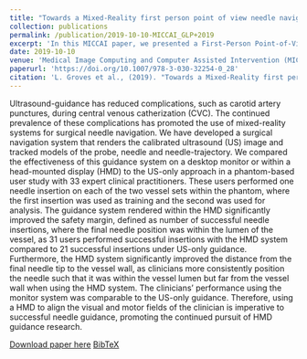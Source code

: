 ```yaml
---
title: "Towards a Mixed-Reality first person point of view needle navigation system"
collection: publications
permalink: /publication/2019-10-10-MICCAI_GLP+2019
excerpt: 'In this MICCAI paper, we presented a First-Person Point-of-View surgical navigation system based on accurate hybrid tracking of a commercial head-mounted display.'
date: 2019-10-10
venue: 'Medical Image Computing and Computer Assisted Intervention (MICCAI)'
paperurl: 'https://doi.org/10.1007/978-3-030-32254-0_28'
citation: 'L. Groves et al., (2019). "Towards a Mixed-Reality first person point of view needle navigation system"; in <i>Medical Image Computing and Computer Assisted Intervention -- MICCAI 2019</i>, LNCS 11768, pp. 245-253.'
---
```


Ultrasound-guidance has reduced complications, such as carotid artery punctures, during central venous catherization (CVC). The continued prevalence of these complications has promoted the use of mixed-reality systems for surgical needle navigation. We have developed a surgical navigation system that renders the calibrated ultrasound (US) image and tracked models of the probe, needle and needle-trajectory. We compared the effectiveness of this guidance system on a desktop monitor or within a head-mounted display (HMD) to the US-only approach in a phantom-based user study with 33 expert clinical practitioners. These users performed one needle insertion on each of the two vessel sets within the phantom, where the first insertion was used as training and the second was used for analysis. The guidance system rendered within the HMD significantly improved the safety margin, defined as number of successful needle insertions, where the final needle position was within the lumen of the vessel, as 31 users performed successful insertions with the HMD system compared to 21 successful insertions under US-only guidance. Furthermore, the HMD system significantly improved the distance from the final needle tip to the vessel wall, as clinicians more consistently position the needle such that it was within the vessel lumen but far from the vessel wall when using the HMD system. The clinicians’ performance using the monitor system was comparable to the US-only guidance. Therefore, using a HMD to align the visual and motor fields of the clinician is imperative to successful needle guidance, promoting the continued pursuit of HMD guidance research.

[Download paper here](https://doi.org/10.1007/978-3-030-32254-0_28) [BibTeX](./../files/bibtex/GLP+2019.bib)